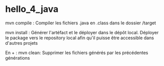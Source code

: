 # hello_4_java

mvn compile : 
Compiler les fichiers .java en .class dans le dossier /target 

mvn install : Générer l'artéfact et le déployer dans le dépôt local. Déployer le package vers le repository local afin qu'il puisse être accessible dans d'autres projets

En + : 
mvn clean: Supprimer les fichiers générés par les précédentes générations
